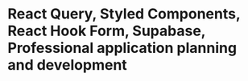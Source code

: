# React Query, Styled Components, React Hook Form, Supabase, Professional application planning and development
